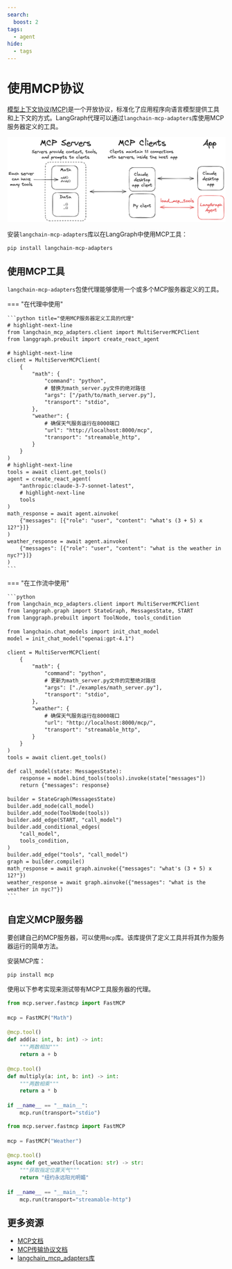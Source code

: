 ```yaml
---
search:
  boost: 2
tags:
  - agent
hide:
  - tags
---
```


# 使用MCP协议

[模型上下文协议(MCP)](https://modelcontextprotocol.io/introduction)是一个开放协议，标准化了应用程序向语言模型提供工具和上下文的方式。LangGraph代理可以通过`langchain-mcp-adapters`库使用MCP服务器定义的工具。

![MCP](./assets/mcp.png)

安装`langchain-mcp-adapters`库以在LangGraph中使用MCP工具：

```bash
pip install langchain-mcp-adapters
```

## 使用MCP工具

`langchain-mcp-adapters`包使代理能够使用一个或多个MCP服务器定义的工具。


=== "在代理中使用"

    ```python title="使用MCP服务器定义工具的代理"
    # highlight-next-line
    from langchain_mcp_adapters.client import MultiServerMCPClient
    from langgraph.prebuilt import create_react_agent

    # highlight-next-line
    client = MultiServerMCPClient(
        {
            "math": {
                "command": "python",
                # 替换为math_server.py文件的绝对路径
                "args": ["/path/to/math_server.py"],
                "transport": "stdio",
            },
            "weather": {
                # 确保天气服务运行在8000端口
                "url": "http://localhost:8000/mcp",
                "transport": "streamable_http",
            }
        }
    )
    # highlight-next-line
    tools = await client.get_tools()
    agent = create_react_agent(
        "anthropic:claude-3-7-sonnet-latest",
        # highlight-next-line
        tools
    )
    math_response = await agent.ainvoke(
        {"messages": [{"role": "user", "content": "what's (3 + 5) x 12?"}]}
    )
    weather_response = await agent.ainvoke(
        {"messages": [{"role": "user", "content": "what is the weather in nyc?"}]}
    )
    ```

=== "在工作流中使用"

    ```python
    from langchain_mcp_adapters.client import MultiServerMCPClient
    from langgraph.graph import StateGraph, MessagesState, START
    from langgraph.prebuilt import ToolNode, tools_condition

    from langchain.chat_models import init_chat_model
    model = init_chat_model("openai:gpt-4.1")

    client = MultiServerMCPClient(
        {
            "math": {
                "command": "python",
                # 更新为math_server.py文件的完整绝对路径
                "args": ["./examples/math_server.py"],
                "transport": "stdio",
            },
            "weather": {
                # 确保天气服务运行在8000端口
                "url": "http://localhost:8000/mcp/",
                "transport": "streamable_http",
            }
        }
    )
    tools = await client.get_tools()

    def call_model(state: MessagesState):
        response = model.bind_tools(tools).invoke(state["messages"])
        return {"messages": response}

    builder = StateGraph(MessagesState)
    builder.add_node(call_model)
    builder.add_node(ToolNode(tools))
    builder.add_edge(START, "call_model")
    builder.add_conditional_edges(
        "call_model",
        tools_condition,
    )
    builder.add_edge("tools", "call_model")
    graph = builder.compile()
    math_response = await graph.ainvoke({"messages": "what's (3 + 5) x 12?"})
    weather_response = await graph.ainvoke({"messages": "what is the weather in nyc?"})
    ```



## 自定义MCP服务器

要创建自己的MCP服务器，可以使用`mcp`库。该库提供了定义工具并将其作为服务器运行的简单方法。

安装MCP库：

```bash
pip install mcp
```
使用以下参考实现来测试带有MCP工具服务器的代理。

```python title="数学服务器示例(stdio传输)"
from mcp.server.fastmcp import FastMCP

mcp = FastMCP("Math")

@mcp.tool()
def add(a: int, b: int) -> int:
    """两数相加"""
    return a + b

@mcp.tool()
def multiply(a: int, b: int) -> int:
    """两数相乘"""
    return a * b

if __name__ == "__main__":
    mcp.run(transport="stdio")
```

```python title="天气服务器示例(可流式HTTP传输)"
from mcp.server.fastmcp import FastMCP

mcp = FastMCP("Weather")

@mcp.tool()
async def get_weather(location: str) -> str:
    """获取指定位置天气"""
    return "纽约永远阳光明媚"

if __name__ == "__main__":
    mcp.run(transport="streamable-http")
```

## 更多资源

- [MCP文档](https://modelcontextprotocol.io/introduction)
- [MCP传输协议文档](https://modelcontextprotocol.io/docs/concepts/transports)
- [langchain_mcp_adapters库](https://github.com/langchain-ai/langchain-mcp-adapters)